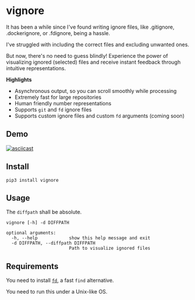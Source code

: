 # vignore

It has been a while since I've found writing ignore files, like .gitignore, .dockerignore, or .fdignore, being a hassle.

I've struggled with including the correct files and excluding unwanted ones.

But now, there's no need to guess blindly! Experience the power of visualizing ignored (selected) files and receive instant feedback through intuitive representations.

**Highlights**
- Asynchronous output, so you can scroll smoothly while processing
- Extremely fast for large repositories
- Human friendly number representations
- Supports `git` and `fd` ignore files
- Supports custom ignore files and custom `fd` arguments (coming soon)

## Demo

[![asciicast](https://asciinema.org/a/630043.svg)](https://asciinema.org/a/630043)

## Install

```
pip3 install vignore
```

## Usage

The `diffpath` shall be absolute.

```
vignore [-h] -d DIFFPATH

optional arguments:
  -h, --help            show this help message and exit
  -d DIFFPATH, --diffpath DIFFPATH
                        Path to visualize ignored files
```

## Requirements

You need to install [`fd`](https://github.com/sharkdp/fd), a fast `find` alternative.

You need to run this under a Unix-like OS.